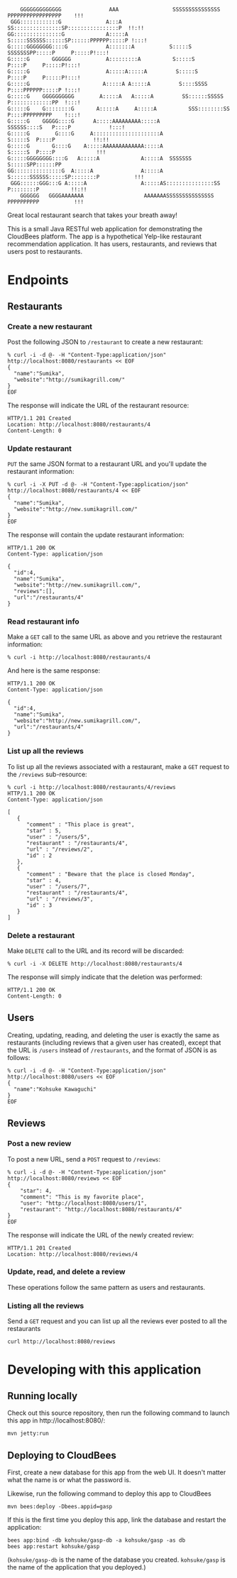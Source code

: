         GGGGGGGGGGGGG               AAA                 SSSSSSSSSSSSSSS PPPPPPPPPPPPPPPPP    !!!
     GGG::::::::::::G              A:::A              SS:::::::::::::::SP::::::::::::::::P  !!:!!
    GG:::::::::::::::G             A:::::A            S:::::SSSSSS::::::SP::::::PPPPPP:::::P !:::!
    G:::::GGGGGGGG::::G            A:::::::A           S:::::S     SSSSSSSPP:::::P     P:::::P!:::!
    G:::::G       GGGGGG           A:::::::::A          S:::::S              P::::P     P:::::P!:::!
    G:::::G                        A:::::A:::::A         S:::::S              P::::P     P:::::P!:::!
    G:::::G                       A:::::A A:::::A         S::::SSSS           P::::PPPPPP:::::P !:::!
    G:::::G    GGGGGGGGGG        A:::::A   A:::::A         SS::::::SSSSS      P:::::::::::::PP  !:::!
    G:::::G    G::::::::G       A:::::A     A:::::A          SSS::::::::SS    P::::PPPPPPPPP    !:::!
    G:::::G    GGGGG::::G      A:::::AAAAAAAAA:::::A            SSSSSS::::S   P::::P            !:::!
    G:::::G        G::::G     A:::::::::::::::::::::A                S:::::S  P::::P            !!:!!
    G:::::G       G::::G    A:::::AAAAAAAAAAAAA:::::A               S:::::S  P::::P             !!!
    G:::::GGGGGGGG::::G   A:::::A             A:::::A  SSSSSSS     S:::::SPP::::::PP
    GG:::::::::::::::G  A:::::A               A:::::A S::::::SSSSSS:::::SP::::::::P           !!!
     GGG::::::GGG:::G A:::::A                 A:::::AS:::::::::::::::SS P::::::::P          !!:!!
        GGGGGG   GGGGAAAAAAA                   AAAAAAASSSSSSSSSSSSSSS   PPPPPPPPPP           !!!

Great local restaurant search that takes your breath away!

This is a small Java RESTful web application for demonstrating the CloudBees platform.
The app is a hypothetical Yelp-like restaurant recommendation application.
It has users, restaurants, and reviews that users post to restaurants.


# Endpoints
## Restaurants
### Create a new restaurant
Post the following JSON to `/restaurant` to create a new restaurant:

    % curl -i -d @- -H "Content-Type:application/json" http://localhost:8080/restaurants << EOF
    {
      "name":"Sumika",
      "website":"http://sumikagrill.com/"
    }
    EOF

The response will indicate the URL of the restaurant resource:

    HTTP/1.1 201 Created
    Location: http://localhost:8080/restaurants/4
    Content-Length: 0

### Update restaurant
`PUT` the same JSON format to a restaurant URL and you'll update the restaurant information:

    % curl -i -X PUT -d @- -H "Content-Type:application/json" http://localhost:8080/restaurants/4 << EOF
    {
      "name":"Sumika",
      "website":"http://new.sumikagrill.com/"
    }
    EOF

The response will contain the update restaurant information:

    HTTP/1.1 200 OK
    Content-Type: application/json

    {
      "id":4,
      "name":"Sumika",
      "website":"http://new.sumikagrill.com/",
      "reviews":[],
      "url":"/restaurants/4"
    }

### Read restaurant info
Make a `GET` call to the same URL as above and you retrieve the restaurant information:

    % curl -i http://localhost:8080/restaurants/4

And here is the same response:

    HTTP/1.1 200 OK
    Content-Type: application/json

    {
      "id":4,
      "name":"Sumika",
      "website":"http://new.sumikagrill.com/",
      "url":"/restaurants/4"
    }

### List up all the reviews
To list up all the reviews associated with a restaurant, make a `GET` request
to the `/reviews` sub-resource:

    % curl -i http://localhost:8080/restaurants/4/reviews
    HTTP/1.1 200 OK
    Content-Type: application/json

    [
       {
          "comment" : "This place is great",
          "star" : 5,
          "user" : "/users/5",
          "restaurant" : "/restaurants/4",
          "url" : "/reviews/2",
          "id" : 2
       },
       {
          "comment" : "Beware that the place is closed Monday",
          "star" : 4,
          "user" : "/users/7",
          "restaurant" : "/restaurants/4",
          "url" : "/reviews/3",
          "id" : 3
       }
    ]


### Delete a restaurant
Make `DELETE` call to the URL and its record will be discarded:

    % curl -i -X DELETE http://localhost:8080/restaurants/4

The response will simply indicate that the deletion was performed:

    HTTP/1.1 200 OK
    Content-Length: 0



## Users
Creating, updating, reading, and deleting the user is exactly the same as restaurants
(including reviews that a given user has created),
except that the URL is `/users` instead of `/restaurants`, and the format of JSON is
as follows:


    % curl -i -d @- -H "Content-Type:application/json" http://localhost:8080/users << EOF
    {
      "name":"Kohsuke Kawaguchi"
    }
    EOF

## Reviews
### Post a new review
To post a new URL, send a `POST` request to `/reviews`:

    % curl -i -d @- -H "Content-Type:application/json" http://localhost:8080/reviews << EOF
    {
        "star": 4,
        "comment": "This is my favorite place",
        "user": "http://localhost:8080/users/1",
        "restaurant": "http://localhost:8080/restaurants/4"
    }
    EOF

The response will indicate the URL of the newly created review:

    HTTP/1.1 201 Created
    Location: http://localhost:8080/reviews/4

### Update, read, and delete a review
These operations follow the same pattern as users and restaurants.

### Listing all the reviews
Send a `GET` request and you can list up all the reviews ever posted to all the restaurants

    curl http://localhost:8080/reviews

# Developing with this application
## Running locally
Check out this source repository, then run the following command to launch this app
in http://localhost:8080/:

    mvn jetty:run

## Deploying to CloudBees
First, create a new database for this app from the web UI. It doesn't matter
what the name is or what the password is.

Likewise, run the following command to deploy this app to CloudBees

    mvn bees:deploy -Dbees.appid=gasp

If this is the first time you deploy this app, link the database and restart
the application:

    bees app:bind -db kohsuke/gasp-db -a kohsuke/gasp -as db
    bees app:restart kohsuke/gasp

(`kohsuke/gasp-db` is the name of the database you created.
`kohsuke/gasp` is the name of the application that you deployed.)
